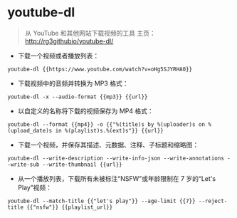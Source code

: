 # youtube-dl

> 从 YouTube 和其他网站下载视频的工具
> 主页：<http://rg3githubio/youtube-dl/> 

- 下载一个视频或者播放列表：

`youtube-dl {{https://www.youtube.com/watch?v=oHg5SJYRHA0}}`

- 下载视频中的音频并转换为 MP3 格式：

`youtube-dl -x --audio-format {{mp3}} {{url}}`

- 以自定义的名称将下载的视频保存为 MP4 格式：

`youtube-dl --format {{mp4}} -o {{"%(title)s by %(uploader)s on %(upload_date)s in %(playlist)s.%(ext)s"}} {{url}}`

- 下载一个视频，并保存其描述、元数据、注释、子标题和缩略图：

`youtube-dl --write-description --write-info-json --write-annotations --write-sub --write-thumbnail {{url}}`

- 从一个播放列表，下载所有未被标注“NSFW”或年龄限制在 7 岁的“Let's Play”视频：

`youtube-dl --match-title {{"let's play"}} --age-limit {{7}} --reject-title {{"nsfw"}} {{playlist_url}}`

[#]: contributors: ([Namhaid]，[王兴宇，Linux & BC]，[东先生]，[Mr. Ren])